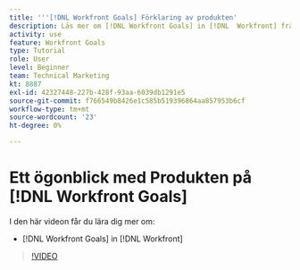 ```yaml
---
title: '''[!DNL Workfront Goals] Förklaring av produkten'
description: Läs mer om [!DNL Workfront Goals] in [!DNL  Workfront] från produktteamet.
activity: use
feature: Workfront Goals
type: Tutorial
role: User
level: Beginner
team: Technical Marketing
kt: 8887
exl-id: 42327448-227b-428f-93aa-6039db1291e5
source-git-commit: f766549b8426e1c585b519396864aa857953b6cf
workflow-type: tm+mt
source-wordcount: '23'
ht-degree: 0%

---
```


# Ett ögonblick med Produkten på [!DNL Workfront Goals]

I den här videon får du lära dig mer om:

* [!DNL Workfront Goals] in [!DNL  Workfront]

>[!VIDEO](https://video.tv.adobe.com/v/335181/?quality=12)

